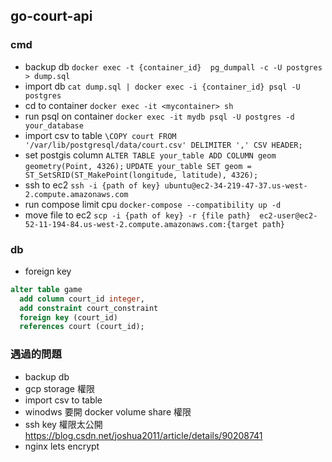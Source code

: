 ## go-court-api 

### cmd
- backup db
`docker exec -t {container_id}  pg_dumpall -c -U postgres > dump.sql`
- import db
`cat dump.sql | docker exec -i {container_id} psql -U postgres`
- cd to container
`docker exec -it <mycontainer> sh`
- run psql on container
`docker exec -it mydb psql -U postgres -d your_database`
- import csv to table 
`\COPY court FROM '/var/lib/postgresql/data/court.csv' DELIMITER ',' CSV HEADER;`
- set postgis column 
`ALTER TABLE your_table ADD COLUMN geom geometry(Point, 4326);`
`UPDATE your_table SET geom = ST_SetSRID(ST_MakePoint(longitude, latitude), 4326);`
- ssh to ec2 
`ssh -i {path of key} ubuntu@ec2-34-219-47-37.us-west-2.compute.amazonaws.com`
- run compose limit cpu 
`docker-compose --compatibility up -d`
- move file to ec2
`scp -i {path of key} -r {file path}  ec2-user@ec2-52-11-194-84.us-west-2.compute.amazonaws.com:{target path}`



### db 
- foreign key
``` sql
alter table game 
  add column court_id integer, 
  add constraint court_constraint
  foreign key (court_id) 
  references court (court_id);
```



### 遇過的問題

- backup db 
- gcp storage 權限
- import csv to table 
- winodws 要開 docker volume share 權限
- ssh key 權限太公開 https://blog.csdn.net/joshua2011/article/details/90208741
- nginx lets encrypt